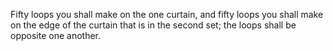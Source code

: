 Fifty loops you shall make on the one curtain, and fifty loops you shall make on the edge of the curtain that is in the second set; the loops shall be opposite one another.
